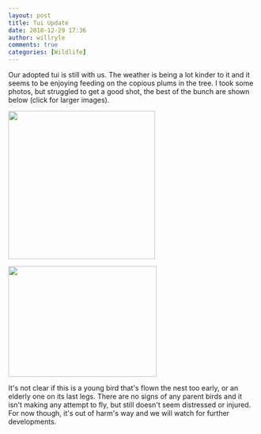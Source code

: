 ```yaml
---
layout: post
title: Tui Update
date: 2010-12-29 17:36
author: willryle
comments: true
categories: [Wildlife]
---
```

Our adopted tui is still with us. The weather is being a lot kinder to it and it seems to be enjoying feeding on the copious plums in the tree. I took some photos, but struggled to get a good shot, the best of the bunch are shown below (click for larger images).

<a href="http://willryle.files.wordpress.com/2010/12/tuiinthetree.jpg" target="_blank"><img class="alignleft size-medium wp-image-168" title="Click for a larger image" src="http://willryle.files.wordpress.com/2010/12/tuiinthetree.jpg?w=297" alt="" width="297" height="300" /></a><a href="http://willryle.files.wordpress.com/2010/12/tuicloseup.jpg"></a>

<a href="http://willryle.files.wordpress.com/2010/12/tuicloseup.jpg" target="_blank"><img class="alignnone size-medium wp-image-169" title="Click for a larger image" src="http://willryle.files.wordpress.com/2010/12/tuicloseup.jpg?w=300" alt="" width="300" height="224" /></a>

It's not clear if this is a young bird that's flown the nest too early, or an elderly one on its last legs. There are no signs of any parent birds and it isn't making any attempt to fly, but still doesn't seem distressed or injured. For now though, it's out of harm's way and we will watch for further developments.
